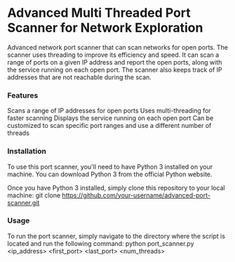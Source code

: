 # Advanced Multi Threaded Port Scanner for Network Exploration
Advanced network port scanner that can scan networks for open ports. The scanner uses threading to improve its efficiency and speed. It can scan a range of ports on a given IP address and report the open ports, along with the service running on each open port. The scanner also keeps track of IP addresses that are not reachable during the scan.

### Features
Scans a range of IP addresses for open ports
Uses multi-threading for faster scanning
Displays the service running on each open port
Can be customized to scan specific port ranges and use a different number of threads

### Installation
To use this port scanner, you'll need to have Python 3 installed on your machine. You can download Python 3 from the official Python website.

Once you have Python 3 installed, simply clone this repository to your local machine:
git clone https://github.com/your-username/advanced-port-scanner.git

### Usage
To run the port scanner, simply navigate to the directory where the script is located and run the following command:
python port_scanner.py <ip_address> <first_port> <last_port> <num_threads>

